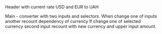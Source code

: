 [DEMO]: (https://Dina-Samoilova.github.io/test_itop1000-exchange/)

Header with current rate USD and EUR to UAH

Main - converter with two inputs and selectors.
  When change one of inputs another recount dependency of currency
  If change one of selected currency second input recount with new currency 
  and upper input amount.